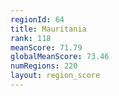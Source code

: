 ```yaml
---
regionId: 64
title: Mauritania
rank: 118
meanScore: 71.79
globalMeanScore: 73.46
numRegions: 220
layout: region_score
---
```

